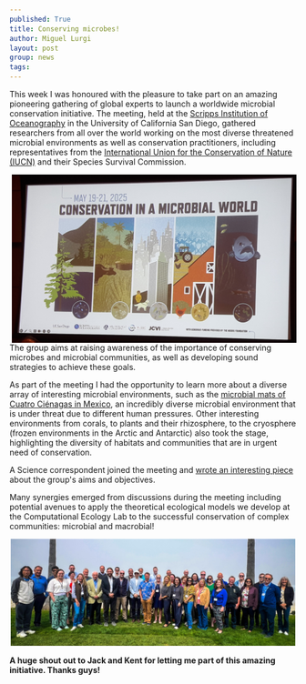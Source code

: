 ```yaml
---
published: True
title: Conserving microbes!
author: Miguel Lurgi
layout: post
group: news
tags: 
---
```


This week I was honoured with the pleasure to take part on an amazing pioneering gathering of global experts to launch a worldwide microbial conservation initiative. The meeting, held at the [Scripps Institution of Oceanography](https://scripps.ucsd.edu/) in the University of California San Diego, gathered researchers from all over the world working on the most diverse threatened microbial environments as well as conservation practitioners, including representatives from the [International Union for the Conservation of Nature (IUCN)](https://iucn.org/) and their Species Survival Commission.

<img style="float: right;" src="/static/img/news/2025_Microbial-Conservation-Scripps.jpg" alt="Microbial Conservation" class="img-fluid" width="500">

The group aims at raising awareness of the importance of conserving microbes and microbial communities, as well as developing sound strategies to achieve these goals.

As part of the meeting I had the opportunity to learn more about a diverse array of interesting microbial environments, such as the [microbial mats of Cuatro Ciénagas in Mexico](https://elifesciences.org/articles/38278), an incredibly diverse microbial environment that is under threat due to different human pressures. Other interesting environments from corals, to plants and their rhizosphere, to the cryosphere (frozen environments in the Arctic and Antarctic) also took the stage, highlighting the diversity of habitats and communities that are in urgent need of conservation.

A Science correspondent joined the meeting and [wrote an interesting piece](https://www.science.org/content/article/publicity-problem-new-group-pushes-microbes-be-conserved-other-endangered-species) about the group's aims and objectives.

Many synergies emerged from discussions during the meeting including potential avenues to apply the theoretical ecological models we develop at the Computational Ecology Lab to the successful conservation of complex communities: microbial and macrobial!

<p style="text-align:center;"><img src="/static/img/news/2025_Microbial-Group.jpg" alt="Group photo" class="img-fluid" width="500"></p>

**A huge shout out to Jack and Kent for letting me part of this amazing initiative. Thanks guys!** 
